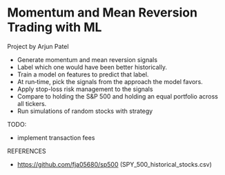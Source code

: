 # Momentum and Mean Reversion Trading with ML 

Project by Arjun Patel

- Generate momentum and mean reversion signals
- Label which one would have been better historically.
- Train a model on features to predict that label.
- At run‐time, pick the signals from the approach the model favors.
- Apply stop-loss risk management to the signals
- Compare to holding the S&P 500 and holding an equal portfolio across all tickers.
- Run simulations of random stocks with strategy

TODO:
- implement transaction fees


REFERENCES
- https://github.com/fja05680/sp500 (SPY_500_historical_stocks.csv)

